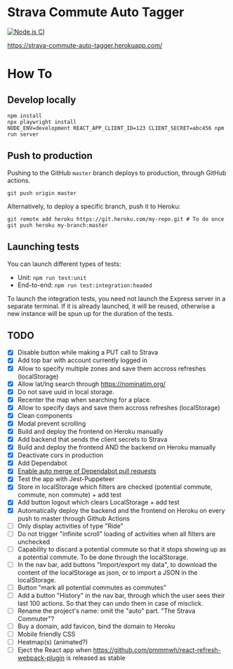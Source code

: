 # Strava Commute Auto Tagger

[![Node.js CI](https://github.com/rpellerin/commute-auto-tagger/actions/workflows/tests-and-deploy.yml/badge.svg?branch=master)](https://github.com/rpellerin/commute-auto-tagger/actions/workflows/tests-and-deploy.yml)

https://strava-commute-auto-tagger.herokuapp.com/

# How To

## Develop locally

```shell
npm install
npx playwright install
NODE_ENV=development REACT_APP_CLIENT_ID=123 CLIENT_SECRET=abc456 npm run server
```

## Push to production

Pushing to the GitHub `master` branch deploys to production, through GitHub actions.

```shell
git push origin master
```

Alternatively, to deploy a specific branch, push it to Heroku:

```shell
git remote add heroku https://git.heroku.com/my-repo.git # To do once
git push heroku my-branch:master
```

## Launching tests

You can launch different types of tests:

- Unit: `npm run test:unit`
- End-to-end: `npm run test:integration:headed`

To launch the integration tests, you need not launch the Express server in a separate terminal. If it is already launched, it will be reused, otherwise a new instance will be spun up for the duration of the tests.

## TODO

- [x] Disable button while making a PUT call to Strava
- [x] Add top bar with account currently logged in
- [x] Allow to specify multiple zones and save them accross refreshes (localStorage)
- [x] Allow lat/lng search through https://nominatim.org/
- [x] Do not save uuid in local storage.
- [x] Recenter the map when searching for a place.
- [x] Allow to specify days and save them accross refreshes (localStorage)
- [x] Clean components
- [x] Modal prevent scrolling
- [x] Build and deploy the frontend on Heroku manually
- [x] Add backend that sends the client secrets to Strava
- [x] Build and deploy the frontend AND the backend on Heroku manually
- [x] Deactivate cors in production
- [x] Add Dependabot
- [x] [Enable auto merge of Dependabot pull requests](https://docs.github.com/en/code-security/supply-chain-security/keeping-your-dependencies-updated-automatically/automating-dependabot-with-github-actions#enable-auto-merge-on-a-pull-request)
- [x] Test the app with Jest-Puppeteer
- [x] Store in localStorage which filters are checked (potential commute, commute, non commute) + add test
- [x] Add button logout which clears LocalStorage + add test
- [x] Automatically deploy the backend and the frontend on Heroku on every push to master through Github Actions
- [ ] Only display activities of type "Ride"
- [ ] Do not trigger "infinite scroll" loading of activities when all filters are unchecked
- [ ] Capability to discard a potential commute so that it stops showing up as a potential commute. To be done through the localStorage.
- [ ] In the nav bar, add buttons "Import/export my data", to download the content of the localStorage as json, or to import a JSON in the localStorage.
- [ ] Button "mark all potential commutes as commutes"
- [ ] Add a button "History" in the nav bar, through which the user sees their last 100 actions. So that they can undo them in case of misclick.
- [ ] Rename the project's name: omit the "auto" part. "The Strava Commuter"?
- [ ] Buy a domain, add favicon, bind the domain to Heroku
- [ ] Mobile friendly CSS
- [ ] Heatmap(s) (animated?)
- [ ] Eject the React app when https://github.com/pmmmwh/react-refresh-webpack-plugin is released as stable
